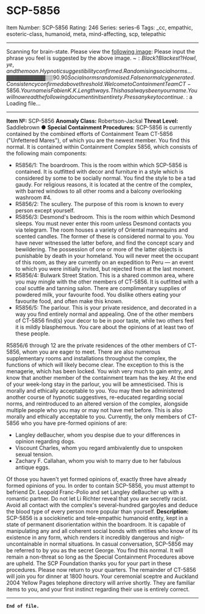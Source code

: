 # SCP-5856
Item Number: SCP-5856
Rating: 246
Series: series-6
Tags: _cc, empathic, esoteric-class, humanoid, meta, mind-affecting, scp, telepathic

---

Scanning for brain-state. Please view the [following image](https://commons.wikimedia.org/wiki/File:Topographia_Austriacarum_\(Merian\)_370.jpg):
Please input the phrase you feel is suggested by the above image.
~$: Black? Blackest? Howl, ye, and the moon.
Hypnotic suggestibility confirmed. Randomising social norms…
▓▓▓▓▓▓▓▓▓▓▒▒ 90.90%
Social norms randomised. False normalcy generated. Consistency confirmed above threshold.
Welcome to Containment Team CT-5856. Your name is Fabien K. K. Lengthways. This has always been your name.
You will now read the following document in its entirety. Press any key to continue.
~$: a
Loading file…
* * *
**Item №:** SCP-5856
**Anomaly Class:** Robertson-Jackal
**Threat Level:** Saddlebrown ●
**Special Containment Procedures:** SCP-5856 is currently contained by the combined efforts of Containment Team CT-5856 ("Unfettered Mares"), of which you are the newest member. You find this normal. It is contained within Containment Complex 5856, which consists of the following main components:
  * R5856/1: The boardroom. This is the room within which SCP-5856 is contained. It is outfitted with decor and furniture in a style which is considered by some to be socially normal. You find the style to be a tad gaudy. For religious reasons, it is located at the centre of the complex, with barred windows to all other rooms and a balcony overlooking washroom #4.
  * R5856/2: The scullery. The purpose of this room is known to every person except yourself.
  * R5856/3: Desmond's bedroom. This is the room within which Desmond sleeps. You must never enter this room unless Desmond contacts you via telegram. The room houses a variety of Oriental mannequins and scented candles. The former of these is considered normal to you. You have never witnessed the latter before, and find the concept scary and bewildering. The possession of one or more of the latter objects is punishable by death in your homeland. You will never meet the occupant of this room, as they are currently on an expedition to Peru — an event to which you were initially invited, but rejected from at the last moment.
  * R5856/4: Bulwark Street Station. This is a shared common area, where you may mingle with the other members of CT-5856. It is outfitted with a coal scuttle and tanning salon. There are complimentary supplies of powdered milk, your favourite food. You dislike others eating your favourite food, and often make this known.
  * R5856/5: The parlour. This is your private residence, and decorated in a way you find entirely normal and appealing. One of the other members of CT-5856 find(s) your decor to be in poor taste, while two others feel it is mildly blasphemous. You care about the opinions of at least two of these people.

R5856/6 through 12 are the private residences of the other members of CT-5856, whom you are eager to meet. There are also numerous supplementary rooms and installations throughout the complex, the functions of which will likely become clear. The exception to this is the menagerie, which has been locked. You wish very much to gain entry, and know that another member of the containment team has the key.
At the end of your week-long stay in the parlour, you will be amnesticised. This is morally and ethically acceptable to you. You may then be administered another course of hypnotic suggestives, re-educated regarding social norms, and reintroduced to an altered version of the complex, alongside multiple people who you may or may not have met before. This is also morally and ethically acceptable to you.
Currently, the only members of CT-5856 who you have pre-formed opinions of are:
  * Langley deBaucher, whom you despise due to your differences in opinion regarding dogs.
  * Viscount Charles, whom you regard ambivalently due to unspoken sexual tension.
  * Zachary F. Callahan, whom you wish to marry due to her fabulous antique eggs.

Of those you haven't yet formed opinions of, exactly three have already formed opinions of you.
In order to contain SCP-5856, you must attempt to befriend Dr. Leopold Franc-Polio and set Langley deBaucher up with a romantic partner. Do not let Li Richter reveal that you are secretly racist. Avoid all contact with the complex's several-hundred gargoyles and deduce the blood type of every person more popular than yourself.
**Description:** SCP-5856 is a sociokinetic and tele-empathic humanoid entity, kept in a state of permanent disorientation within the boardroom. It is capable of manipulating any and all coherent social bonds with entities who know of its existence in any form, which renders it incredibly dangerous and nigh-uncontainable in normal situations. In casual conversation, SCP-5856 may be referred to by you as the secret George. You find this normal. It will remain a non-threat so long as the Special Containment Procedures above are upheld.
The SCP Foundation thanks you for your part in these procedures. Please now return to your quarters. The remainder of CT-5856 will join you for dinner at 1800 hours. Your ceremonial sceptre and Auckland 2004 Yellow Pages telephone directory will arrive shortly. They are familiar items to you, and your first instinct regarding their use is entirely correct.
* * *
**`End of file.`**